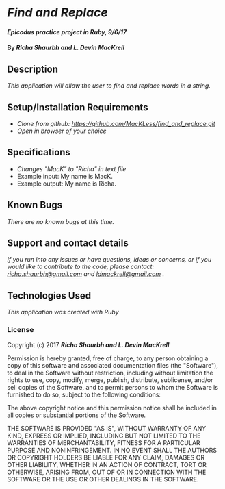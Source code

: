 # _Find and Replace_

#### _Epicodus practice project in Ruby, 9/6/17_

#### By _**Richa Shaurbh and L. Devin MacKrell**_

## Description

_This application will allow the user to find and replace words in a string._

## Setup/Installation Requirements

* _Clone from github: https://github.com/MacKLess/find_and_replace.git_
* _Open in browser of your choice_

## Specifications

* _Changes "MacK" to "Richa" in text file_
* Example input: My name is MacK.
* Example output: My name is Richa.

## Known Bugs

_There are no known bugs at this time._

## Support and contact details

_If you run into any issues or have questions, ideas or concerns, or if you would like to contribute to the code, please contact: richa.shaurbh@gmail.com and ldmackrell@gmail.com ._

## Technologies Used

_This application was created with Ruby_

### License

Copyright (c) 2017 **_Richa Shaurbh and L. Devin MacKrell_**

Permission is hereby granted, free of charge, to any person obtaining a copy
of this software and associated documentation files (the "Software"), to deal
in the Software without restriction, including without limitation the rights
to use, copy, modify, merge, publish, distribute, sublicense, and/or sell
copies of the Software, and to permit persons to whom the Software is
furnished to do so, subject to the following conditions:

The above copyright notice and this permission notice shall be included in all
copies or substantial portions of the Software.

THE SOFTWARE IS PROVIDED "AS IS", WITHOUT WARRANTY OF ANY KIND, EXPRESS OR
IMPLIED, INCLUDING BUT NOT LIMITED TO THE WARRANTIES OF MERCHANTABILITY,
FITNESS FOR A PARTICULAR PURPOSE AND NONINFRINGEMENT. IN NO EVENT SHALL THE
AUTHORS OR COPYRIGHT HOLDERS BE LIABLE FOR ANY CLAIM, DAMAGES OR OTHER
LIABILITY, WHETHER IN AN ACTION OF CONTRACT, TORT OR OTHERWISE, ARISING FROM,
OUT OF OR IN CONNECTION WITH THE SOFTWARE OR THE USE OR OTHER DEALINGS IN THE
SOFTWARE.
